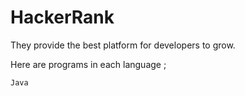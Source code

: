 # HackerRank

They provide the best platform for developers to grow.

Here are programs in each language ;

    Java
